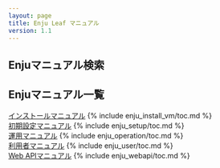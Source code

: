 ```yaml
---
layout: page
title: Enju Leaf マニュアル
version: 1.1
---
```

## Enjuマニュアル検索
<div class="row-fluid">
<div class="span8">
<script>
  (function() {
    var cx = '010401064499935159628:008mzix-v_g';
    var gcse = document.createElement('script');
    gcse.type = 'text/javascript';
    gcse.async = true;
    gcse.src = (document.location.protocol == 'https:' ? 'https:' : 'http:') +
        '//cse.google.com/cse.js?cx=' + cx;
    var s = document.getElementsByTagName('script')[0];
    s.parentNode.insertBefore(gcse, s);
  })();
</script>
<gcse:search></gcse:search>
</div>
</div>

## Enjuマニュアル一覧 <i class="icon-book"> </i>

<div class="row-fluid">
<div class="span4">
<a href="enju_install_vm.html" class="btn btn-inverse btn-large">インストールマニュアル</a>
{% include enju_install_vm/toc.md %}
</div>
<div class="span4">
<a href="enju_setup.html" class="btn btn-success btn-large">初期設定マニュアル</a>
{% include enju_setup/toc.md %}
</div>
<div class="span4">
<a href="enju_operation.html" class="btn btn-primary btn-large">運用マニュアル</a>
{% include enju_operation/toc.md %}
</div>
<div class="span4">
<a href="enju_user.html" class="btn btn-info btn-large">利用者マニュアル</a>
{% include enju_user/toc.md %}
</div>
<div class="span4">
<a href="enju_webapi.html" class="btn btn-info btn-large">Web APIマニュアル</a>
{% include enju_webapi/toc.md %}
</div>
</div>
